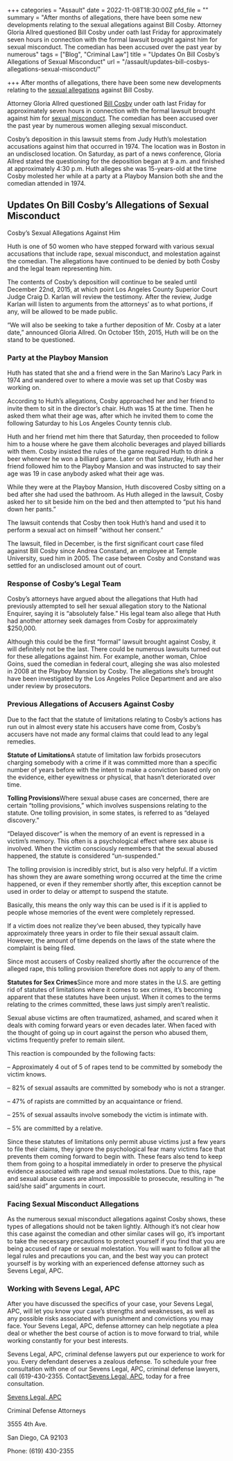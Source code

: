 +++
categories = "Assault"
date = 2022-11-08T18:30:00Z
pfd_file = ""
summary = "After months of allegations, there have been some new developments relating to the sexual allegations against Bill Cosby. Attorney Gloria Allred questioned Bill Cosby under oath last Friday for approximately seven hours in connection with the formal lawsuit brought against him for sexual misconduct. The comedian has been accused over the past year by numerous"
tags = ["Blog", "Criminal Law"]
title = "Updates On Bill Cosby’s Allegations of Sexual Misconduct"
url = "/assault/updates-bill-cosbys-allegations-sexual-misconduct/"

+++
After months of allegations, there have been some new developments relating to the [sexual allegations](https://www.sevenslegal.com/) against Bill Cosby.

Attorney Gloria Allred questioned [Bill Cosby](https://www.sevenslegal.com/) under oath last Friday for approximately seven hours in connection with the formal lawsuit brought against him for [sexual misconduct](https://www.sevenslegal.com/). The comedian has been accused over the past year by numerous women alleging sexual misconduct.

Cosby’s deposition in this lawsuit stems from Judy Huth’s molestation accusations against him that occurred in 1974. The location was in Boston in an undisclosed location. On Saturday, as part of a news conference, Gloria Allred stated the questioning for the deposition began at 9 a.m. and finished at approximately 4:30 p.m. Huth alleges she was 15-years-old at the time Cosby molested her while at a party at a Playboy Mansion both she and the comedian attended in 1974.

## Updates On Bill Cosby’s Allegations of Sexual Misconduct

Cosby’s Sexual Allegations Against Him

Huth is one of 50 women who have stepped forward with various sexual accusations that include rape, sexual misconduct, and molestation against the comedian. The allegations have continued to be denied by both Cosby and the legal team representing him.

The contents of Cosby’s deposition will continue to be sealed until December 22nd, 2015, at which point Los Angeles County Superior Court Judge Craig D. Karlan will review the testimony. After the review, Judge Karlan will listen to arguments from the attorneys’ as to what portions, if any, will be allowed to be made public.

“We will also be seeking to take a further deposition of Mr. Cosby at a later date,” announced Gloria Allred. On October 15th, 2015, Huth will be on the stand to be questioned.

### Party at the Playboy Mansion

Huth has stated that she and a friend were in the San Marino’s Lacy Park in 1974 and wandered over to where a movie was set up that Cosby was working on.

According to Huth’s allegations, Cosby approached her and her friend to invite them to sit in the director’s chair. Huth was 15 at the time. Then he asked them what their age was, after which he invited them to come the following Saturday to his Los Angeles County tennis club.

Huth and her friend met him there that Saturday, then proceeded to follow him to a house where he gave them alcoholic beverages and played billiards with them. Cosby insisted the rules of the game required Huth to drink a beer whenever he won a billiard game. Later on that Saturday, Huth and her friend followed him to the Playboy Mansion and was instructed to say their age was 19 in case anybody asked what their age was.

While they were at the Playboy Mansion, Huth discovered Cosby sitting on a bed after she had used the bathroom. As Huth alleged in the lawsuit, Cosby asked her to sit beside him on the bed and then attempted to “put his hand down her pants.”

The lawsuit contends that Cosby then took Huth’s hand and used it to perform a sexual act on himself “without her consent.”

The lawsuit, filed in December, is the first significant court case filed against Bill Cosby since Andrea Constand, an employee at Temple University, sued him in 2005. The case between Cosby and Constand was settled for an undisclosed amount out of court.

### Response of Cosby’s Legal Team

Cosby’s attorneys have argued about the allegations that Huth had previously attempted to sell her sexual allegation story to the National Enquirer, saying it is “absolutely false.” His legal team also allege that Huth had another attorney seek damages from Cosby for approximately $250,000.

Although this could be the first “formal” lawsuit brought against Cosby, it will definitely not be the last. There could be numerous lawsuits turned out for these allegations against him. For example, another woman, Chloe Goins, sued the comedian in federal court, alleging she was also molested in 2008 at the Playboy Mansion by Cosby. The allegations she’s brought have been investigated by the Los Angeles Police Department and are also under review by prosecutors.

### Previous Allegations of Accusers Against Cosby

Due to the fact that the statute of limitations relating to Cosby’s actions has run out in almost every state his accusers have come from, Cosby’s accusers have not made any formal claims that could lead to any legal remedies.

**Statute of Limitations**A statute of limitation law forbids prosecutors charging somebody with a crime if it was committed more than a specific number of years before with the intent to make a conviction based only on the evidence, either eyewitness or physical, that hasn’t deteriorated over time.

**Tolling Provisions**Where sexual abuse cases are concerned, there are certain “tolling provisions,” which involves suspensions relating to the statute. One tolling provision, in some states, is referred to as “delayed discovery.”

“Delayed discover” is when the memory of an event is repressed in a victim’s memory. This often is a psychological effect where sex abuse is involved. When the victim consciously remembers that the sexual abused happened, the statute is considered “un-suspended.”

The tolling provision is incredibly strict, but is also very helpful. If a victim has shown they are aware something wrong occurred at the time the crime happened, or even if they remember shortly after, this exception cannot be used in order to delay or attempt to suspend the statute.

Basically, this means the only way this can be used is if it is applied to people whose memories of the event were completely repressed.

If a victim does not realize they’ve been abused, they typically have approximately three years in order to file their sexual assault claim. However, the amount of time depends on the laws of the state where the complaint is being filed.

Since most accusers of Cosby realized shortly after the occurrence of the alleged rape, this tolling provision therefore does not apply to any of them.

**Statutes for Sex Crimes**Since more and more states in the U.S. are getting rid of statutes of limitations where it comes to sex crimes, it’s becoming apparent that these statutes have been unjust. When it comes to the terms relating to the crimes committed, these laws just simply aren’t realistic.

Sexual abuse victims are often traumatized, ashamed, and scared when it deals with coming forward years or even decades later. When faced with the thought of going up in court against the person who abused them, victims frequently prefer to remain silent.

This reaction is compounded by the following facts:

– Approximately 4 out of 5 of rapes tend to be committed by somebody the victim knows.

– 82% of sexual assaults are committed by somebody who is not a stranger.

– 47% of rapists are committed by an acquaintance or friend.

– 25% of sexual assaults involve somebody the victim is intimate with.

– 5% are committed by a relative.

Since these statutes of limitations only permit abuse victims just a few years to file their claims, they ignore the psychological fear many victims face that prevents them coming forward to begin with. These fears also tend to keep them from going to a hospital immediately in order to preserve the physical evidence associated with rape and sexual molestations. Due to this, rape and sexual abuse cases are almost impossible to prosecute, resulting in “he said/she said” arguments in court.

### Facing Sexual Misconduct Allegations

As the numerous sexual misconduct allegations against Cosby shows, these types of allegations should not be taken lightly. Although it’s not clear how this case against the comedian and other similar cases will go, it’s important to take the necessary precautions to protect yourself if you find that you are being accused of rape or sexual molestation. You will want to follow all the legal rules and precautions you can, and the best way you can protect yourself is by working with an experienced defense attorney such as Sevens Legal, APC.

### Working with Sevens Legal, APC

After you have discussed the specifics of your case, your Sevens Legal, APC, will let you know your case’s strengths and weaknesses, as well as any possible risks associated with punishment and convictions you may face. Your Sevens Legal, APC, defense attorney can help negotiate a plea deal or whether the best course of action is to move forward to trial, while working constantly for your best interests.

Sevens Legal, APC, criminal defense lawyers put our experience to work for you. Every defendant deserves a zealous defense. To schedule your free consultation with one of our Sevens Legal, APC, criminal defense lawyers, call (619-430-2355. Contact[Sevens Legal, APC](https://www.sevenslegal.com/ "Sevens Legal, APC"), today for a free consultation.

[Sevens Legal, APC](https://www.sevenslegal.com/ "Sevens Legal, APC")

Criminal Defense Attorneys

3555 4th Ave.

San Diego, CA 92103

Phone: (619) 430-2355